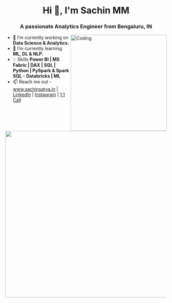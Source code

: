 <h1 align="center">Hi 👋,     I'm Sachin MM</h1>
<h3 align="center">A passionate Analytics Engineer from Bengaluru, IN</h3>
<img align="right" alt="Coding" width="300" src="https://cdn.dribbble.com/users/1162077/screenshots/3848914/programmer.gif">


- 🔭 I’m currently working on **Data Science & Analytics.**
- 🌱 I’m currently learning **ML, DL & NLP.**
- 💡 Skills **Power BI | MS Fabric | DAX | SQL | Python | PySpark & Spark SQL - Databricks | ML**
- 📫 Reach me out - <a href="https://www.sachinsatya.in" target="blank">www.sachinsatya.in</a> | <a href="https://www.linkedin.com/in/sachin-m-6a6a9a171/" target="blank">LinkedIn</a> | <a href="https://www.instagram.com/sachin_satyaa/" target="blank">Instagram</a>  | <a href="https://topmate.io/sachin_mm/950467" target="blank">1:1 Call</a>
<p><img align="left" width="520" src="https://github-readme-streak-stats.herokuapp.com/?user=Sachinsatya&&theme=tokyonight"  /></p>






